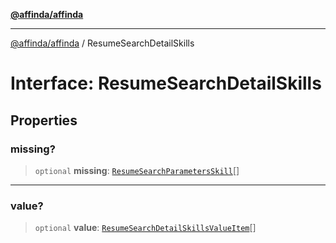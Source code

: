 [**@affinda/affinda**](../README.md)

***

[@affinda/affinda](../globals.md) / ResumeSearchDetailSkills

# Interface: ResumeSearchDetailSkills

## Properties

### missing?

> `optional` **missing**: [`ResumeSearchParametersSkill`](ResumeSearchParametersSkill.md)[]

***

### value?

> `optional` **value**: [`ResumeSearchDetailSkillsValueItem`](ResumeSearchDetailSkillsValueItem.md)[]

